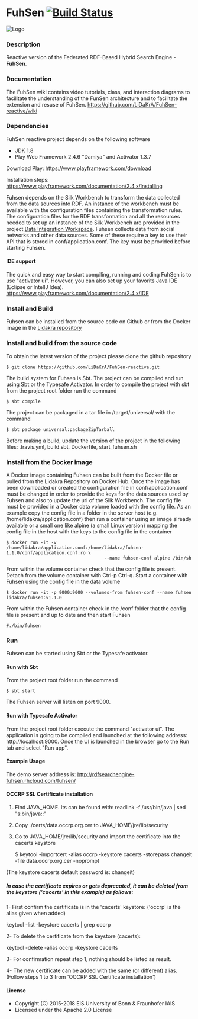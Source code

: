 # FuhSen [![Build Status](https://travis-ci.org/LiDaKrA/FuhSen-reactive.svg?branch=master)](https://travis-ci.org/LiDaKrA/FuhSen-reactive)

![Logo](https://cloud.githubusercontent.com/assets/4923203/15185984/39e36d62-1769-11e6-993f-cbe815ded833.png)


### Description
Reactive version of the Federated RDF-Based Hybrid Search Engine - **FuhSen**.

### Documentation
The FuhSen wiki contains video tutorials, class, and interaction diagrams to facilitate the understanding of the FunSen architecture  and to facilitate the extension and resuse of FuhSen.
https://github.com/LiDaKrA/FuhSen-reactive/wiki
### Dependencies
FuhSen reactive project depends on the following software

* JDK 1.8
* Play Web Framework 2.4.6 "Damiya" and Activator 1.3.7

Download Play: https://www.playframework.com/download

Installation steps: https://www.playframework.com/documentation/2.4.x/Installing

Fuhsen depends on the Silk Workbench to transform the data collected from the data sources into RDF.
An instance of the workbench must be available with the configuration files containing the transformation rules.
The configuration files for the RDF transformation and all the resources needed to set up an instance of the Silk Workbench are 
provided in the project [Data Integration Workspace](https://github.com/LiDaKrA/data-integration-workspace).
Fuhsen collects data from social networks and other data sources. Some of these require a key to use their API that is 
stored in conf/application.conf. The key must be provided before starting Fuhsen. 

#### IDE support 
The quick and easy way to start compiling, running and coding FuhSen is to use "activator ui".
However, you can also set up your favorits Java IDE (Eclipse or IntellJ Idea). https://www.playframework.com/documentation/2.4.x/IDE

### Install and Build
Fuhsen can be installed from the source code on Github or from the Docker image in the [Lidakra repository](https://hub.docker.com/r/lidakra/)

### Install and build from the source code  
To obtain the latest version of the project please clone the github repository

    $ git clone https://github.com/LiDaKrA/FuhSen-reactive.git

The build system for Fuhsen is Sbt. The project can be compiled and run using Sbt or the Typesafe Activator. In order to compile the project with sbt from the project root folder run the command

    $ sbt compile

The project can be packaged in a tar file in /target/universal/ with the command

    $ sbt package universal:packageZipTarball 


Before making a build, update the version of the project in the following files:
.travis.yml, build.sbt, Dockerfile, start_fuhsen.sh

### Install from the Docker image
A Docker image containing Fuhsen can be built from the Docker file or pulled from the Lidakra Repository on Docker Hub.
Once the image has been downloaded or created the configuration file in conf/application.conf must be changed in order to provide
the keys for the data sources used by Fuhsen and also to update the url of the Silk Workbench.
The config file must be provided in a Docker data volume loaded with the config file. As an example copy the config file in 
a folder in the server host (e.g. /home/lidakra/application.conf) then run a container using an image
already available or a small one like alpine (a small Linux version) mapping the config file in the host with the keys to the config file in the container

    $ docker run -it -v /home/lidakra/application.conf:/home/lidakra/fuhsen-1.1.0/conf/application.conf:ro \
                                         --name fuhsen-conf alpine /bin/sh

From within the volume container check that the config file is present. Detach from the volume container with Ctrl-p Ctrl-q.
Start a container with Fuhsen using the config file in the data volume

    $ docker run -it -p 9000:9000 --volumes-from fuhsen-conf --name fuhsen lidakra/fuhsen:v1.1.0

From within the Fuhsen container check in the /conf folder that the config file is present and up to date and then start Fuhsen

    #./bin/fuhsen 


### Run
Fuhsen can be started using Sbt or the Typesafe activator.

#### Run with Sbt
From the project root folder run the command

    $ sbt start

The Fuhsen server will listen on port 9000.

#### Run with Typesafe Activator 
From the project root folder execute the command "activator ui". The application is going to be compiled and launched 
at the following address: http://localhost:9000. Once the UI is launched in the browser go to the Run tab and select "Run app".


#### Example Usage
The demo server address is:  http://rdfsearchengine-fuhsen.rhcloud.com/fuhsen/

#### OCCRP SSL Certificate installation

1. Find JAVA_HOME. Its can be found with: readlink -f /usr/bin/java | sed "s:bin/java::"
2. Copy ./certs/data.occrp.org.cer to JAVA_HOME/jre/lib/security
3. Go to JAVA_HOME/jre/lib/security and import the certificate into the cacerts keystore


    $ keytool -importcert -alias occrp -keystore cacerts -storepass changeit -file data.occrp.org.cer -noprompt


(The keystore cacerts default password is: changeit)

##### In case the certificate expires or gets deprecated, it can be deleted from the keystore ('cacerts' in this example) as follows:

1- First confirm the certificate is in the 'cacerts' keystore: ('occrp' is the alias given when added)

keytool -list -keystore cacerts | grep occrp

2- To delete the certificate from the keystore (cacerts):

keytool -delete -alias occrp -keystore cacerts

3- For confirmation repeat step 1, nothing should be listed as result.

4- The new certificate can be added with the same (or different) alias. (Follow steps 1 to 3 from 'OCCRP SSL Certificate installation')

#### License

* Copyright (C) 2015-2018 EIS University of Bonn & Fraunhofer IAIS
* Licensed under the Apache 2.0 License


